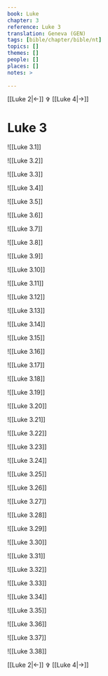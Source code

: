 ```yaml
---
book: Luke
chapter: 3
reference: Luke 3
translation: Geneva (GEN)
tags: [bible/chapter/bible/nt]
topics: []
themes: []
people: []
places: []
notes: >
  
---
```


[[Luke 2|<-]] ✞ [[Luke 4|->]]

# Luke 3

![[Luke 3.1]]

![[Luke 3.2]]

![[Luke 3.3]]

![[Luke 3.4]]

![[Luke 3.5]]

![[Luke 3.6]]

![[Luke 3.7]]

![[Luke 3.8]]

![[Luke 3.9]]

![[Luke 3.10]]

![[Luke 3.11]]

![[Luke 3.12]]

![[Luke 3.13]]

![[Luke 3.14]]

![[Luke 3.15]]

![[Luke 3.16]]

![[Luke 3.17]]

![[Luke 3.18]]

![[Luke 3.19]]

![[Luke 3.20]]

![[Luke 3.21]]

![[Luke 3.22]]

![[Luke 3.23]]

![[Luke 3.24]]

![[Luke 3.25]]

![[Luke 3.26]]

![[Luke 3.27]]

![[Luke 3.28]]

![[Luke 3.29]]

![[Luke 3.30]]

![[Luke 3.31]]

![[Luke 3.32]]

![[Luke 3.33]]

![[Luke 3.34]]

![[Luke 3.35]]

![[Luke 3.36]]

![[Luke 3.37]]

![[Luke 3.38]]

[[Luke 2|<-]] ✞ [[Luke 4|->]]
